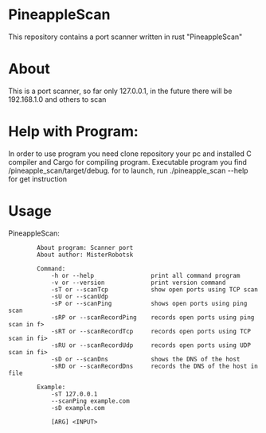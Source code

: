# PineappleScan
This repository contains a port scanner written in rust "PineappleScan"

# About
This is a port scanner, so far only 127.0.0.1, in the future there will be 192.168.1.0 and others to scan

# Help with Program:
In order to use program you need clone repository your pc and installed C compiler and Cargo for compiling program. Executable program you find /pineapple_scan/target/debug.
for to launch, run ./pineapple_scan --help for get instruction

# Usage
PineappleScan:

            About program: Scanner port 
            About author: MisterRobotsk
            
            Command:
                -h or --help                print all command program
                -v or --version             print version command
                -sT or --scanTcp            show open ports using TCP scan
                -sU or --scanUdp            
                -sP or --scanPing           shows open ports using ping scan
                -sRP or --scanRecordPing    records open ports using ping scan in f>
                -sRT or --scanRecordTcp     records open ports using TCP scan in fi>
                -sRU or --scanRecordUdp     records open ports using UDP scan in fi>
                -sD or --scanDns            shows the DNS of the host
                -sRD or --scanRecordDns     records the DNS of the host in file
            
            Example:
                -sT 127.0.0.1
                --scanPing example.com
                -sD example.com

                [ARG] <INPUT>
